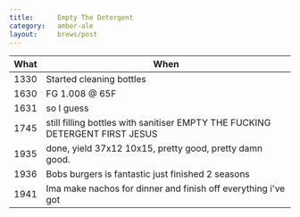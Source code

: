 ```yaml
---
title:      Empty The Detergent
category:   amber-ale
layout:     brews/post
---
```


What|When
----|----
1330|Started cleaning bottles
1630|FG 1.008 @ 65F
1631|so I guess
1745|still filling bottles with sanitiser EMPTY THE FUCKING DETERGENT FIRST JESUS
1935|done, yield 37x12 10x15, pretty good, pretty damn good.
1936|Bobs burgers is fantastic just finished 2 seasons
1941|Ima make nachos for dinner and finish off everything i've got
